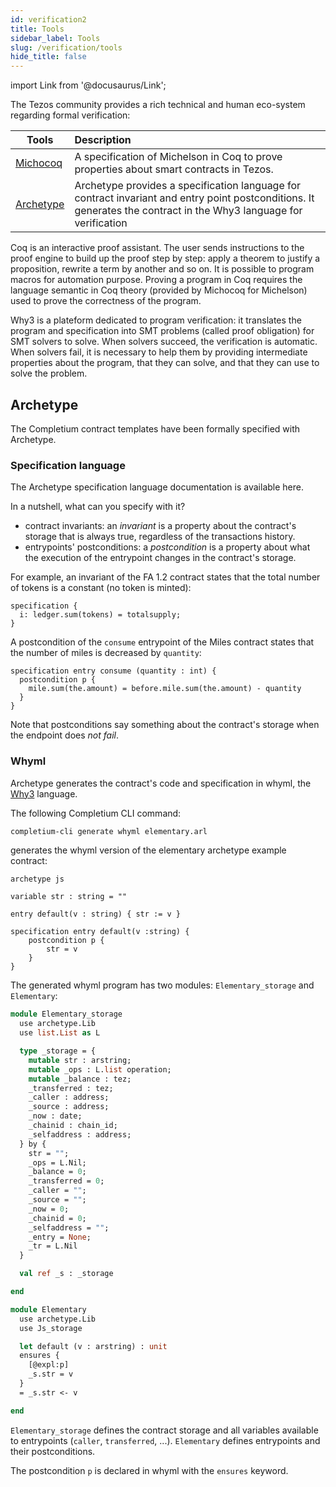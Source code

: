 ```yaml
---
id: verification2
title: Tools
sidebar_label: Tools
slug: /verification/tools
hide_title: false
---
```

import Link from '@docusaurus/Link';

The <Link to='/docs/dapp-tools/tezos'>Tezos</Link> community provides a rich technical and human eco-system regarding formal verification:

| Tools | Description |
| -- | :-- |
| <a href='https://gitlab.com/nomadic-labs/mi-cho-coq/' target='_blank'>Michocoq</a> | A specification of Michelson in <Link to='https://coq.inria.fr/'>Coq</Link> to prove properties about smart contracts in Tezos. |
| <a href='https://archetype-lang.org/'>Archetype</a> | Archetype provides a specification language for contract invariant and entry point postconditions. It generates the contract in the <Link to='http://why3.lri.fr/'>Why3</Link> language for verification |

<Link to='https://coq.inria.fr/'>Coq</Link> is an interactive proof assistant. The user sends instructions to the proof engine to build up the proof step by step: apply a theorem to justify a proposition, rewrite a term by another and so on. It is possible to program macros for automation purpose. Proving a program in Coq requires the language semantic in Coq theory (provided by Michocoq for Michelson) used to prove the correctness of the program.
<p/>
<Link to='http://why3.lri.fr/'>Why3</Link> is a plateform dedicated to program verification: it translates the program and specification into SMT problems (called proof obligation) for <Link to='https://en.wikipedia.org/wiki/Satisfiability_modulo_theories#Solver_approaches'>SMT solvers</Link> to solve. When solvers succeed, the verification is automatic. When solvers fail, it is necessary to help them by providing intermediate properties about the program, that they can solve, and that they can use to solve the problem.

## Archetype

The Completium <Link to='/docs/templates'>contract templates</Link> have been formally specified with Archetype.
### Specification language

The Archetype specification language documentation is available <Link to='https://docs.archetype-lang.org/archetype-language/contract-specification'>here</Link>.

In a nutshell, what can you specify with it?
* contract invariants: an *invariant* is a property about the contract's storage that is always true, regardless of the transactions history.
* entrypoints' postconditions: a *postcondition* is a property about what the execution of the entrypoint changes in the contract's storage.

For example, an invariant of the <Link to='/docs/templates/fa12'>FA 1.2</Link> contract states that the total number of tokens is a constant (no token is minted):

```archetype
specification {
  i: ledger.sum(tokens) = totalsupply;
}
```

A postcondition of the `consume` entrypoint of the <Link to='/docs/templates/miles'>Miles</Link> contract states that the number of miles is decreased by `quantity`:

```archetype
specification entry consume (quantity : int) {
  postcondition p {
    mile.sum(the.amount) = before.mile.sum(the.amount) - quantity
  }
}
```

Note that postconditions say something about the contract's storage when the endpoint does *not fail*.

### Whyml

Archetype generates the contract's code and specification in whyml, the <a href='http://why3.lri.fr/' target='_blank'>Why3</a> language.

The following <Link to='/docs/cli'>Completium CLI</Link> command:

```bash
completium-cli generate whyml elementary.arl
```

generates the whyml version of the elementary archetype example contract:

```archetype title="elementary.arl"
archetype js

variable str : string = ""

entry default(v : string) { str := v }

specification entry default(v :string) {
    postcondition p {
        str = v
    }
}
```

The generated whyml program has two modules: `Elementary_storage` and `Elementary`:

```ocaml {6,37-42} title="elementary.mlw"
module Elementary_storage
  use archetype.Lib
  use list.List as L

  type _storage = {
    mutable str : arstring;
    mutable _ops : L.list operation;
    mutable _balance : tez;
    _transferred : tez;
    _caller : address;
    _source : address;
    _now : date;
    _chainid : chain_id;
    _selfaddress : address;
  } by {
    str = "";
    _ops = L.Nil;
    _balance = 0;
    _transferred = 0;
    _caller = "";
    _source = "";
    _now = 0;
    _chainid = 0;
    _selfaddress = "";
    _entry = None;
    _tr = L.Nil
  }

  val ref _s : _storage

end

module Elementary
  use archetype.Lib
  use Js_storage

  let default (v : arstring) : unit
  ensures {
    [@expl:p]
    _s.str = v
  }
  = _s.str <- v

end
```

`Elementary_storage` defines the contract storage and all variables available to entrypoints (`caller`, `transferred`, ...). `Elementary` defines entrypoints and their postconditions.

The postcondition `p` is declared in whyml with the `ensures` keyword.

